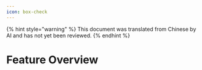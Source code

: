 ```yaml
---
icon: box-check
---
```


{% hint style="warning" %}
This document was translated from Chinese by AI and has not yet been reviewed.
{% endhint %}

# Feature Overview